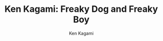 ---
title: "Ken Kagami: Freaky Dog and Freaky Boy"
subtitle: ""
description: ""
layout: book
author: Ken Kagami
started: 2017-09-19
read: 2017-01-01
status: read
rating: 4
color: 
cover: 
pages: 96
link: 
---
